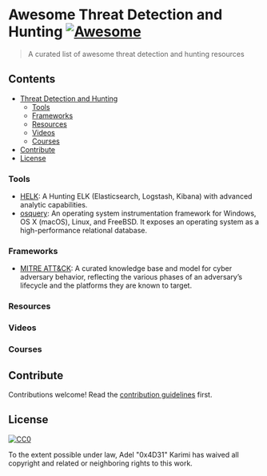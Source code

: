 # Awesome Threat Detection and Hunting [![Awesome](https://cdn.rawgit.com/sindresorhus/awesome/d7305f38d29fed78fa85652e3a63e154dd8e8829/media/badge.svg)](https://github.com/sindresorhus/awesome)

> A curated list of awesome threat detection and hunting resources


## Contents

- [Threat Detection and Hunting](#threat-detection-and-hunting)
    - [Tools](#tools)
    - [Frameworks](#frameworks)
    - [Resources](#resources)
    - [Videos](#videos)
    - [Courses](#courses)
- [Contribute](#contribute)
- [License](#license)


### Tools

- [HELK](https://github.com/Cyb3rWard0g/HELK): A Hunting ELK (Elasticsearch, Logstash, Kibana) with advanced analytic capabilities.
- [osquery](https://osquery.io/): An operating system instrumentation framework for Windows, OS X (macOS), Linux, and FreeBSD. It exposes an operating system as a high-performance relational database.


### Frameworks

- [MITRE ATT&CK](https://attack.mitre.org/wiki/Main_Page): A curated knowledge base and model for cyber adversary behavior, reflecting the various phases of an adversary’s lifecycle and the platforms they are known to target.


### Resources


### Videos


### Courses


## Contribute

Contributions welcome! Read the [contribution guidelines](CONTRIBUTING.md) first.


## License

[![CC0](http://mirrors.creativecommons.org/presskit/buttons/88x31/svg/cc-zero.svg)](http://creativecommons.org/publicdomain/zero/1.0)

To the extent possible under law, Adel &#34;0x4D31&#34; Karimi has waived all copyright and
related or neighboring rights to this work.
